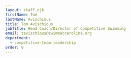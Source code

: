 ```yaml
---
layout: staff.njk
firstName: Tom
lastName: Avischious
title: Tom Avischious
jobTitle: Head Coach/Director of Competitive Swimming
email: tavischious@swimmaccarolina.org
department:
  - competitive-team-leadership
order: 0
---
```

